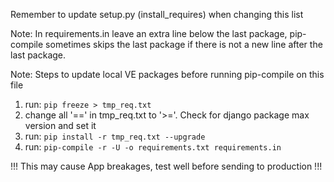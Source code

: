 
Remember to update setup.py (install_requires) when changing this list

Note: In requirements.in leave an extra line below the last package, pip-compile
       sometimes skips the last package if there is not a new line after
       the last package.

Note: Steps to update local VE packages before running pip-compile on this file

1. run: `pip freeze > tmp_req.txt`
2. change all '==' in tmp_req.txt to '>='. Check for django package max version and set it
3. run: `pip install -r tmp_req.txt --upgrade`
4. run: `pip-compile -r -U -o requirements.txt requirements.in`

!!! This may cause App breakages, test well before sending to production !!!

